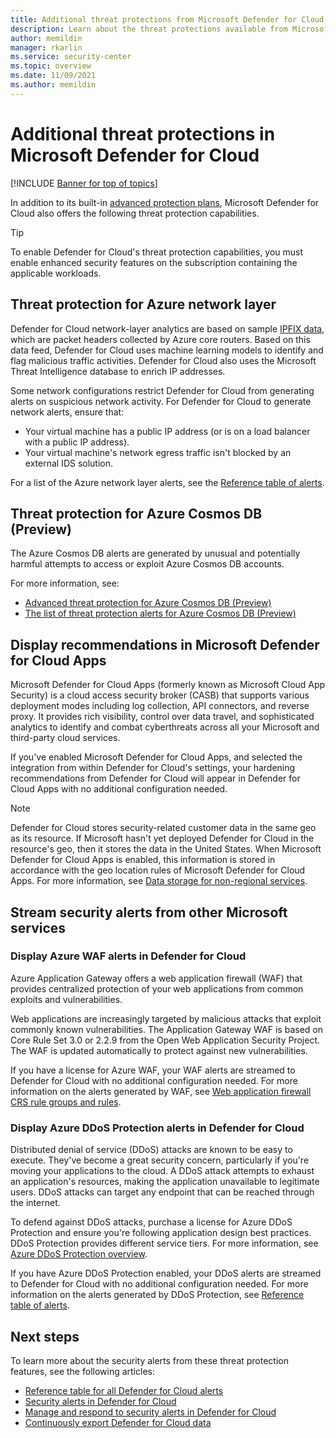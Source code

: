 ```yaml
---
title: Additional threat protections from Microsoft Defender for Cloud
description: Learn about the threat protections available from Microsoft Defender for Cloud
author: memildin
manager: rkarlin
ms.service: security-center
ms.topic: overview
ms.date: 11/09/2021
ms.author: memildin
---
```

# Additional threat protections in Microsoft Defender for Cloud

[!INCLUDE [Banner for top of topics](./includes/banner.md)]

In addition to its built-in [advanced protection plans](defender-for-cloud-introduction.md), Microsoft Defender for Cloud also offers the following threat protection capabilities.

> [!TIP]
> To enable Defender for Cloud's threat protection capabilities, you must enable enhanced security features on the subscription containing the applicable workloads.

## Threat protection for Azure network layer <a name="network-layer"></a>
Defender for Cloud network-layer analytics are based on sample [IPFIX data](https://en.wikipedia.org/wiki/IP_Flow_Information_Export), which are packet headers collected by Azure core routers. Based on this data feed, Defender for Cloud uses machine learning models to identify and flag malicious traffic activities. Defender for Cloud also uses the Microsoft Threat Intelligence database to enrich IP addresses.

Some network configurations restrict Defender for Cloud from generating alerts on suspicious network activity. For Defender for Cloud to generate network alerts, ensure that:

- Your virtual machine has a public IP address (or is on a load balancer with a public IP address).
- Your virtual machine's network egress traffic isn't blocked by an external IDS solution.

For a list of the Azure network layer alerts, see the [Reference table of alerts](alerts-reference.md#alerts-azurenetlayer).


## Threat protection for Azure Cosmos DB (Preview)<a name="cosmos-db"></a>

The Azure Cosmos DB alerts are generated by unusual and potentially harmful attempts to access or exploit Azure Cosmos DB accounts.

For more information, see:

- [Advanced threat protection for Azure Cosmos DB (Preview)](../cosmos-db/cosmos-db-advanced-threat-protection.md)
- [The list of threat protection alerts for Azure Cosmos DB (Preview)](alerts-reference.md#alerts-azurecosmos)

<a name="azure-mcas">

## Display recommendations in Microsoft Defender for Cloud Apps</a>

Microsoft Defender for Cloud Apps (formerly known as Microsoft Cloud App Security) is a cloud access security broker (CASB) that supports various deployment modes including log collection, API connectors, and reverse proxy. It provides rich visibility, control over data travel, and sophisticated analytics to identify and combat cyberthreats across all your Microsoft and third-party cloud services.

If you've enabled Microsoft Defender for Cloud Apps, and selected the integration from within Defender for Cloud's settings, your hardening recommendations from Defender for Cloud will appear in Defender for Cloud Apps with no additional configuration needed.

> [!NOTE]
> Defender for Cloud stores security-related customer data in the same geo as its resource. If Microsoft hasn't yet deployed Defender for Cloud in the resource's geo, then it stores the data in the United States. When Microsoft Defender for Cloud Apps is enabled, this information is stored in accordance with the geo location rules of Microsoft Defender for Cloud Apps. For more information, see [Data storage for non-regional services](https://azuredatacentermap.azurewebsites.net/).


## Stream security alerts from other Microsoft services <a name="alerts-other"></a>

### Display Azure WAF alerts in Defender for Cloud <a name="azure-waf"></a>

Azure Application Gateway offers a web application firewall (WAF) that provides centralized protection of your web applications from common exploits and vulnerabilities.

Web applications are increasingly targeted by malicious attacks that exploit commonly known vulnerabilities. The Application Gateway WAF is based on Core Rule Set 3.0 or 2.2.9 from the Open Web Application Security Project. The WAF is updated automatically to protect against new vulnerabilities. 

If you have a license for Azure WAF, your WAF alerts are streamed to Defender for Cloud with no additional configuration needed. For more information on the alerts generated by WAF, see [Web application firewall CRS rule groups and rules](../web-application-firewall/ag/application-gateway-crs-rulegroups-rules.md?tabs=owasp31#crs911-31).


### Display Azure DDoS Protection alerts in Defender for Cloud <a name="azure-ddos"></a>

Distributed denial of service (DDoS) attacks are known to be easy to execute. They've become a great security concern, particularly if you're moving your applications to the cloud. A DDoS attack attempts to exhaust an application's resources, making the application unavailable to legitimate users. DDoS attacks can target any endpoint that can be reached through the internet.

To defend against DDoS attacks, purchase a license for Azure DDoS Protection and ensure you're following application design best practices. DDoS Protection provides different service tiers. For more information, see [Azure DDoS Protection overview](../ddos-protection/ddos-protection-overview.md).

If you have Azure DDoS Protection enabled, your DDoS alerts are streamed to Defender for Cloud with no additional configuration needed. For more information on the alerts generated by DDoS Protection, see [Reference table of alerts](alerts-reference.md#alerts-azureddos).


## Next steps
To learn more about the security alerts from these threat protection features, see the following articles:

* [Reference table for all Defender for Cloud alerts](alerts-reference.md)
* [Security alerts in Defender for Cloud](alerts-overview.md)
* [Manage and respond to security alerts in Defender for Cloud](managing-and-responding-alerts.md)
* [Continuously export Defender for Cloud data](continuous-export.md)
